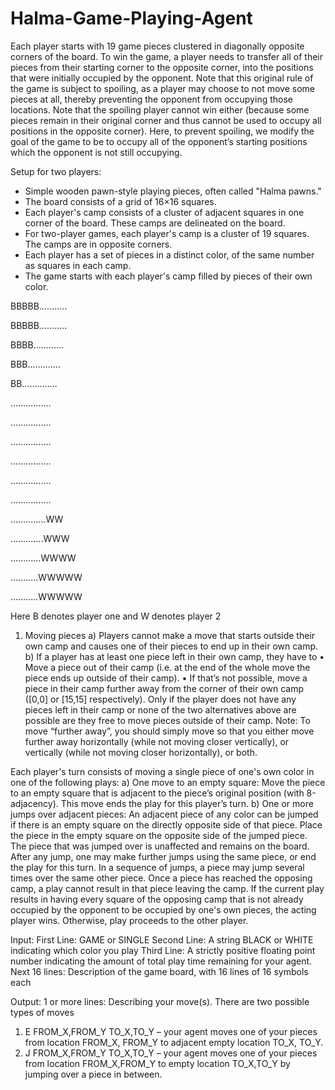 # Halma-Game-Playing-Agent
Each player starts with 19 game pieces clustered in diagonally opposite corners of the board. To win the game, a player needs to transfer all of their pieces from their starting corner to the opposite corner, into the positions that were initially occupied by the opponent. Note that this original rule of the game is subject to spoiling, as a player may choose to not move some pieces at all, thereby preventing the opponent from occupying those locations. Note that the spoiling player cannot win either (because some pieces remain in their original corner and thus cannot be used to occupy all positions in the opposite corner). Here, to prevent spoiling, we modify the goal of the game to be to occupy all of the opponent’s starting positions which the opponent is not still occupying.

Setup for two players:
- Simple wooden pawn-style playing pieces, often called "Halma pawns."
- The board consists of a grid of 16×16 squares.
- Each player's camp consists of a cluster of adjacent squares in one corner of the board.
These camps are delineated on the board.
- For two-player games, each player's camp is a cluster of 19 squares. The camps are in
opposite corners.
- Each player has a set of pieces in a distinct color, of the same number as squares in each
camp.
- The game starts with each player's camp filled by pieces of their own color.

BBBBB...........

BBBBB...........

BBBB............

BBB.............

BB..............

................

................

................

................

................

................

..............WW

.............WWW

............WWWW

...........WWWWW

...........WWWWW

Here B denotes player one and W denotes player 2

1. Moving pieces
a) Players cannot make a move that starts outside their own camp and causes one of their
pieces to end up in their own camp.
b) If a player has at least one piece left in their own camp, they have to
• Move a piece out of their camp (i.e. at the end of the whole move the piece ends up
outside of their camp).
• If that’s not possible, move a piece in their camp further away from the corner of their
own camp ([0,0] or [15,15] respectively).
Only if the player does not have any pieces left in their camp or none of the two alternatives
above are possible are they free to move pieces outside of their camp.
Note: To move “further away”, you should simply move so that you either move further away
horizontally (while not moving closer vertically), or vertically (while not moving closer
horizontally), or both.

Each player's turn consists of moving a single piece of one's own color in one of the
following plays:
a) One move to an empty square:
    Move the piece to an empty square that is adjacent to the piece’s original
    position (with 8-adjacency).
    This move ends the play for this player’s turn.
b) One or more jumps over adjacent pieces:
    An adjacent piece of any color can be jumped if there is an empty square
    on the directly opposite side of that piece.
    Place the piece in the empty square on the opposite side of the jumped
    piece.
    The piece that was jumped over is unaffected and remains on the board.
    After any jump, one may make further jumps using the same piece, or end
    the play for this turn.
    In a sequence of jumps, a piece may jump several times over the same
    other piece.
    Once a piece has reached the opposing camp, a play cannot result in that piece leaving
    the camp.
If the current play results in having every square of the opposing camp that is not already
occupied by the opponent to be occupied by one's own pieces, the acting player wins.
Otherwise, play proceeds to the other player.

Input:
First Line: GAME or SINGLE
Second Line: A string BLACK or WHITE indicating which color you play
Third Line: A strictly positive floating point number indicating the amount of total play time
remaining for your agent.
Next 16 lines: Description of the game board, with 16 lines of 16 symbols each

Output:
1 or more lines: Describing your move(s). There are two possible types of moves
1. E FROM_X,FROM_Y TO_X,TO_Y – your agent moves one of your pieces from location
FROM_X, FROM_Y to adjacent empty location TO_X, TO_Y.
2. J FROM_X,FROM_Y TO_X,TO_Y – your agent moves one of your pieces from location
FROM_X,FROM_Y to empty location TO_X,TO_Y by jumping over a piece in between.

